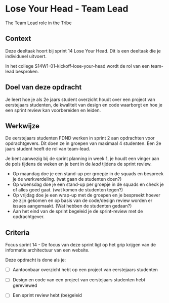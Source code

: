 
# Lose Your Head - Team Lead

The Team Lead role in the Tribe 

## Context

Deze deeltaak hoort bij sprint 14 Lose Your Head. Dit is een deeltaak die je individueel uitvoert.

In het college S14W1-01-kickoff-lose-your-head wordt de rol van een team-lead besproken.


## Doel van deze opdracht

Je leert hoe je als 2e jaars student overzicht houdt over een project van eerstejaars studenten, de kwaliteit van design en code waarborgt en hoe je een sprint review kan voorbereiden en leiden. 


## Werkwijze

De eerstejaars studenten FDND werken in sprint 2 aan opdrachten voor opdrachtgevers. Dit doen ze in groepen van maximaal 4 studenten. Een 2e jaars student heeft de rol van team-lead. 

Je bent aanwezig bij de sprint planning in week 1, je houdt een vinger aan de pols tijdens de weken en je bent in de _lead_ tijdens de sprint review. 

- Op maandag doe je een stand-up per groepje in de squads en bespreek je de werkverdeling. (wat gaan de studenten doen?)
- Op woensdag  doe je een stand-up per groepje in de squads en check je of alles goed gaat. (wat komen de studenten tegen?)
- Op vrijdag doe je een wrap-up met de groepen en je bespreekt hoever ze zijn gekomen en op basis van de code/design review worden er issues aangemaakt. (Wat hebben de studenten gedaan?)
- Aan het eind van de sprint begeleid je de sprint-review met de opdrachtgever.



## Criteria

Focus sprint 14 -  De focus van deze sprint ligt op het grip krijgen van de informatie architectuur van een website.

Deze opdracht is done als je:

- [ ] Aantoonbaar overzicht hebt op een project van eerstejaars studenten
- [ ] Design en code van een project van eerstejaars studenten hebt gereviewed
- [ ] Een sprint review hebt (be)geleid


